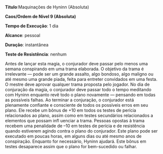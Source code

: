 **Titulo**:Maquinações de Hyninn (Absoluta)

**Caos/Ordem de Nível 9 (Absoluta)**

**Tempo de Execução**: 1 dia

**Alcance**: pessoal

**Duração**: instantânea

**Teste de Resistência**: nenhum

Antes de lançar esta magia, o conjurador deve passar pelo menos uma semana conspirando em uma trama elaborada. O objetivo da trama é irrelevante — pode ser um grande assalto, 
algo bondoso, algo maligno ou até mesmo uma grande piada, feita para entreter convidados em uma festa.
O mestre deve aprovar qualquer trama proposta pelo jogador. No dia de conjuração da magia, o conjurador deve passar todo 
o tempo meditando com Hyninn enquanto revê todo o plano novamente — pensando em todas as possíveis falhas. 
Ao terminar a conjuração, o conjurador está plenamente confiante e consciente de todos os possíveis erros em seu plano. 
Ele recebe um bônus de +10 em todos os testes de perícia relacionados ao plano, assim como em testes secundários relacionados a elementos que possam 
infl uenciar a trama. Pessoas opostas à trama recebem uma penalidade de –10 em testes de perícia e de resistência quando estiverem agindo contra o plano 
do conjurador. Este plano pode ser executado em poucas horas, em alguns dias ou até mesmo anos de conspiração. 
Enquanto for necessário, Hyninn ajudará. Este bônus em testes desaparece assim que o plano for bem-sucedido ou falhar.
